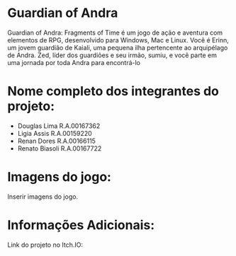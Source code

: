 # Guardian of Andra

Guardian of Andra: Fragments of Time é um jogo de ação e aventura com elementos de RPG, desenvolvido para Windows, Mac e Linux. Você é Erinn, um jovem guardião de Kaiali, uma pequena ilha pertencente ao arquipélago de Andra. Zed, líder dos guardiões e seu irmão, sumiu, e você parte em uma jornada por toda Andra para encontrá-lo

# Nome completo dos integrantes do projeto:

* Douglas Lima R.A.00167362
* Ligia Assis R.A.00159220
* Renan Dores R.A.00166115
* Renato Biasoli R.A.00167722

# Imagens do jogo:

Inserir imagens do jogo.

# Informações Adicionais:

Link do projeto no Itch.IO:
